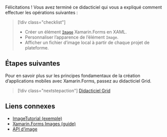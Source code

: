 Félicitations ! Vous avez terminé ce didacticiel qui vous a expliqué comment effectuer les opérations suivantes :

> [!div class="checklist"]
> - Créer un élément [`Image`](xref:Xamarin.Forms.Image) Xamarin.Forms en XAML.
> - Personnaliser l’apparence de l’élément `Image`.
> - Afficher un fichier d’image local à partir de chaque projet de plateforme.

## <a name="next-steps"></a>Étapes suivantes

Pour en savoir plus sur les principes fondamentaux de la création d’applications mobiles avec Xamarin.Forms, passez au didacticiel Grid.

> [!div class="nextstepaction"]
> [Didacticiel Grid](~/get-started/tutorials/grid/index.yml)

## <a name="related-links"></a>Liens connexes

- [ImageTutorial (exemple)](https://developer.xamarin.com/samples/xamarin-forms/GetStarted/Tutorials/ImageTutorial)
- [Xamarin.Forms Images (guide)](~/xamarin-forms/user-interface/images.md)
- [API d’image](xref:Xamarin.Forms.Image)
